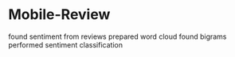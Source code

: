 # Mobile-Review

found sentiment from reviews
prepared word cloud
found bigrams
performed sentiment classification

